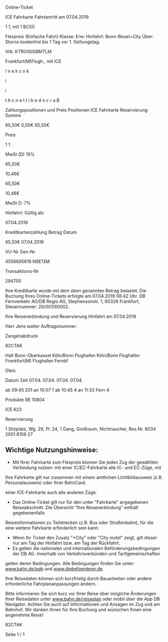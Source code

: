 Online-Ticket

ICE Fahrkarte
Fahrtantritt am 07.04.2019

1
1, mit 1 BC50

Flexpreis (Einfache Fahrt)
Klasse:
Erw:
Hinfahrt: Bonn-Beuel+City
Über:
Storno kostenfrei bis 1 Tag vor 1. Geltungstag.

VIA: K*TROI*SIGB*MT*LM

 Frankfurt(M)Flugh., mit ICE

!
n
e
k
c
n
k

i

i

t
h
c
n
e
t
t
i
b
e
d
o
c
r
a
B

Zahlungspositionen und Preis
Positionen
ICE Fahrkarte
Reservierung
Summe

65,50€
0,00€
65,50€

Preis

1
1

MwSt (D) 19%

65,50€

10,46€

65,50€

10,46€

MwSt D: 7%

Hinfahrt:
Gültig ab:

07.04.2019

Kreditkartenzahlung
Betrag
Datum

65,50€
07.04.2019

VU-Nr
Gen-Nr

4556695619
N9E13M

Transaktions-Nr

294750

Ihre Kreditkarte wurde mit dem oben genannten Betrag belastet. Die Buchung Ihres
Online-Tickets erfolgte am 07.04.2019 08:42 Uhr. DB Fernverkehr AG/DB Regio AG,
Stephensonstr. 1, 60326 Frankfurt, Steuernummer: 29/001/60002.

Ihre Reiseverbindung und Reservierung Hinfahrt am 07.04.2019

Herr  Jens walter
Auftragsnummer:

Zangenabdruck

82CTAK

Halt
Bonn-Oberkassel
Köln/Bonn Flughafen
Köln/Bonn Flughafen
Frankfurt(M) Flughafen Fernbf

Gleis

Datum Zeit
07.04.
07.04.
07.04.
07.04.

ab 09:45 201
an 10:07 1
ab 10:45 4
an 11:33 Fern 4

Produkte
RE 10804

ICE 623

Reservierung

1 Sitzplatz, Wg. 29, Pl. 24, 1 Gang, Großraum,
Nichtraucher, Res.Nr. 8034 2001 8159 27

Wichtige Nutzungshinweise:
-
- Mit Ihrer Fahrkarte zum Flexpreis können Sie jeden Zug der gewählten Verbindung nutzen: mit einer IC/EC-Fahrkarte alle IC- und EC-Züge, mit

Ihre Fahrkarte gilt nur zusammen mit einem amtlichen Lichtbildausweis (z.B. Personalausweis) oder Ihrer BahnCard.

einer ICE-Fahrkarte auch alle anderen Züge.

- Das Online-Ticket gilt nur für den unter "Fahrkarte" angegebenen Reiseabschnitt. Die Übersicht "Ihre Reiseverbindung" enthält gegebenenfalls

Reiseinformationen zu Teilstrecken (z.B. Bus oder Straßenbahn), für die eine weitere Fahrkarte erforderlich sein kann.
- Wenn Ihr Ticket den Zusatz "+City" oder "City mobil" zeigt, gilt dieser nur am Tag der Hinfahrt bzw. am Tag der Rückfahrt.
- Es gelten die nationalen und internationalen Beförderungsbedingungen der DB AG. Innerhalb von Verkehrsverbünden und Tarifgemeinschaften

gelten deren Bedingungen. Alle Bedingungen finden Sie unter: www.bahn.de/agb und www.diebefoerderer.de.

Ihre Reisedaten können sich kurzfristig durch Bauarbeiten oder andere erforderliche Fahrplananpassungen ändern.

Bitte informieren Sie sich kurz vor Ihrer Reise über mögliche Änderungen Ihrer Reisedaten unter www.bahn.de/reiseplan oder mobil über die
App DB Navigator. Achten Sie auch auf Informationen und Ansagen im Zug und am Bahnhof. Wir danken Ihnen für Ihre Buchung und wünschen
Ihnen eine angenehme Reise!

82CTAK

Seite 1 / 1

